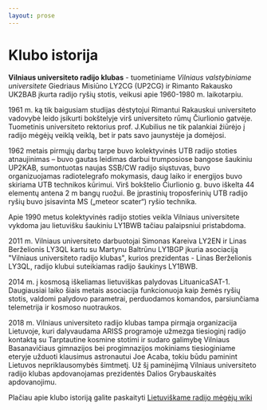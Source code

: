 ```yaml
---
layout: prose
---
```


# Klubo istorija

**Vilniaus universiteto radijo klubas** - tuometiniame _Vilniaus valstybiniame universitete_ Giedriaus Misiūno LY2CG (UP2CG)
ir Rimanto Rakausko UK2BAB įkurta radijo ryšių stotis, veikusi apie 1960-1980 m. laikotarpiu.

1961 m. ką tik baigusiam studijas dėstytojui Rimantui Rakauskui universiteto vadovybė leido įsikurti bokštelyje virš
universiteto rūmų Čiurlionio gatvėje. Tuometinis universiteto rektorius prof. J.Kubilius ne tik palankiai žiūrėjo į
radijo mėgėjų veiklą veiklą, bet ir pats savo jaunystėje ja domėjosi.

1962 metais pirmųjų darbų tarpe buvo kolektyvinės UTB radijo stoties atnaujinimas – buvo gautas leidimas darbui
trumposiose bangose šaukiniu UP2KAB, sumontuotas naujas SSB/CW radijo siųstuvas, buvo organizuojamas radiotelegrafo
mokymasis, daug laiko ir energijos buvo skiriama UTB technikos kūrimui. Virš bokštelio Čiurlionio g. buvo iškelta 44
elementų antena 2 m bangų ruožui. Be įprastinių troposferinių UTB radijo ryšių buvo įsisavinta MS („meteor scater“)
ryšio technika.

Apie 1990 metus kolektyvinės radijo stoties veikla Vilniaus universitete vykdoma jau lietuvišku šaukiniu LY1BWB tačiau
palaipsniui pristabdoma.

2011 m. Vilniaus universiteto darbuotojai Simonas Kareiva LY2EN ir Linas Berželionis LY3QL kartu su Martynu Baltrūnu
LY1BGP įkuria asociaciją "Vilniaus universiteto radijo klubas", kurios prezidentas - Linas Berželionis LY3QL, radijo
klubui suteikiamas radijo šaukinys LY1BWB.

2014 m. į kosmosą iškeliamas lietuviškas palydovas LituanicaSAT-1. Daugiausiai laiko šiais metais asociacija
funkcionuoja kaip žemės ryšių stotis, valdomi palydovo parametrai, perduodamos komandos, parsiunčiama telemetrija ir
kosmoso nuotraukos.

2018 m. Vilniaus universiteto radijo klubas tampa pirmąja organizacija Lietuvoje, kuri dalyvaudama ARISS programoje
užmezga tiesioginį radijo kontaktą su Tarptautine kosmine stotimi ir sudaro galimybę Vilniaus Basanavičiaus gimnazijos
bei progimnazijos mokiniams tiesioginiame eteryje užduoti klausimus astronautui Joe Acaba, tokiu būdu paminint Lietuvos
nepriklausomybės šimtmetį. Už šį paminėjimą Vilniaus universiteto radijo klubas apdovanojamas prezidentės Dalios
Grybauskaitės apdovanojimu.

Plačiau apie klubo istoriją galite paskaityti [Lietuviškame radijo mėgėjų wiki](https://hamradio.lt/wiki/Vilniaus_universiteto_radijo_klubas)
